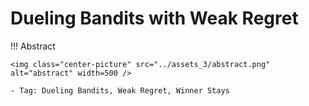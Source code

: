 # Dueling Bandits with Weak Regret

!!! Abstract

    <img class="center-picture" src="../assets_3/abstract.png" alt="abstract" width=500 />

    - Tag: Dueling Bandits, Weak Regret, Winner Stays




